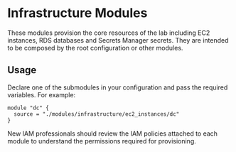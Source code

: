 # Infrastructure Modules

These modules provision the core resources of the lab including EC2 instances, RDS databases and Secrets Manager secrets. They are intended to be composed by the root configuration or other modules.

## Usage
Declare one of the submodules in your configuration and pass the required variables. For example:

```hcl
module "dc" {
  source = "./modules/infrastructure/ec2_instances/dc"
}
```

New IAM professionals should review the IAM policies attached to each module to understand the permissions required for provisioning.
